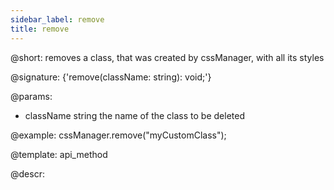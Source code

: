 ```yaml
---
sidebar_label: remove
title: remove
---          
```


@short: removes a class, that was created by cssManager, with all its styles

@signature: {'remove(className: string): void;'}

@params:
- className      string     the name of the class to be deleted

@example:
cssManager.remove("myCustomClass");

@template:	api_method

@descr:
